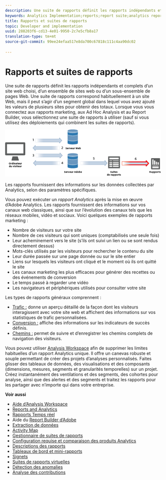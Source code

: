 ```yaml
---
description: Une suite de rapports définit les rapports indépendants et complets d’un site web choisi, d’un ensemble de sites web ou d’un sous-ensemble de pages Web. Une suite de rapports correspond habituellement à un site Web, mais il peut s’agir d’un segment global dans lequel vous avez ajouté les valeurs de plusieurs sites pour obtenir des totaux. Lorsque vous vous connectez aux rapports marketing, aux Ad Hoc Analysis et au Report Builder, vous sélectionnez une suite de rapports à utiliser (sauf si vous utilisez des déploiements qui combinent les suites de rapports).
keywords: Analytics Implementation;reports;report suite;analytics report;global segment;roll-ups;rollups;combine report suites;traffic;conversion;path
title: Rapports et suites de rapports
topic: Developer and implementation
uuid: 288203f6-cd13-4e01-9950-2c7e5cfb8a17
translation-type: tm+mt
source-git-commit: 99ee24efaa517e8da700c67818c111c4aa90dc02

---
```



# Rapports et suites de rapports

Une suite de rapports définit les rapports indépendants et complets d’un site web choisi, d’un ensemble de sites web ou d’un sous-ensemble de pages Web. Une suite de rapports correspond habituellement à un site Web, mais il peut s’agir d’un segment global dans lequel vous avez ajouté les valeurs de plusieurs sites pour obtenir des totaux. Lorsque vous vous connectez aux rapports marketing, aux Ad Hoc Analysis et au Report Builder, vous sélectionnez une suite de rapports à utiliser (sauf si vous utilisez des déploiements qui combinent les suites de rapports).

![](assets/how-data-is-collected-6.png)

Les rapports fournissent des informations sur les données collectées par Analytics, selon des paramètres spécifiques.

Vous pouvez exécuter un *rapport Analytics* après la mise en œuvre d’Adobe Analytics. Les rapports fournissent des informations sur vos canaux web classiques, ainsi que sur l’évolution des canaux tels que les réseaux mobiles, vidéo et sociaux. Voici quelques exemples de rapports marketing :

* Nombre de visiteurs sur votre site
* Nombre de ces visiteurs qui sont uniques (comptabilisés une seule fois)
* Leur acheminement vers le site (s’ils ont suivi un lien ou se sont rendus directement dessus)
* Mots-clés utilisés par les visiteurs pour rechercher le contenu du site
* Leur durée passée sur une page donnée ou sur le site entier
* Liens sur lesquels les visiteurs ont cliqué et le moment où ils ont quitté le site
* Les canaux marketing les plus efficaces pour générer des recettes ou des événements de conversion
* Le temps passé à regarder une vidéo
* Les navigateurs et périphériques utilisés pour consulter votre site

Les types de rapports généraux comprennent :

* [Trafic :](https://marketing.adobe.com/resources/help/en_US/reference/reports_traffic.html) donne un aperçu détaillé de la façon dont les visiteurs interagissent avec votre site web et affichent des informations sur vos statistiques de trafic personnalisées.
* [Conversion :](https://marketing.adobe.com/resources/help/en_US/reference/reports_conversion.html) affiche des informations sur les indicateurs de succès définis.
* [Chemins :](https://marketing.adobe.com/resources/help/en_US/reference/reports_paths.html) permet de suivre et d’enregistrer les chemins complets de navigation des visiteurs.

Vous pouvez utiliser [Analysis Workspace](https://marketing.adobe.com/resources/help/en_US/analytics/analysis-workspace/) afin de supprimer les limites habituelles d’un rapport Analytics unique. Il offre un canevas robuste et souple permettant de créer des projets d’analyses personnalisés. Faites glisser des tableaux de données, des visualisations et des composants (dimensions, mesures, segments et granularités temporelles) sur un projet. Créez instantanément des ventilations et des segments, des cohortes pour analyse, ainsi que des alertes et des segments et traitez les rapports pour les partager avec n’importe qui dans votre entreprise.

<p class="head"> <b>Voir aussi</b> </p>

* [Aide d’Analysis Workspace](/help/analyze/analysis-workspace/analysis-workspace-features.md)
* [Reports and Analytics](/help/analyze/reports-analytics/overview/report-overview.md)
* [Rapports Temps réel](https://marketing.adobe.com/resources/help/en_US/reference/realtime.html)
* Aide du [Report Builder d’Adobe](https://marketing.adobe.com/resources/help/en_US/arb/)
* [Extraction de données](https://marketing.adobe.com/resources/help/en_US/sc/user/data_extract.html)
* [Activity Map ](https://marketing.adobe.com/resources/help/en_US/analytics/activitymap/)
* [Gestionnaire de suites de rapports](https://marketing.adobe.com/resources/help/en_US/reference/report_suites_admin.html)
* [Configuration requise et comparaison des produits Analytics](https://marketing.adobe.com/resources/help/en_US/reference/analytics-product-comparison.html)
* [Descriptions des rapports](https://marketing.adobe.com/resources/help/en_US/reference/reports_descriptions.html)
* [Tableaux de bord et mini-rapports](https://marketing.adobe.com/resources/help/en_US/sc/user/dashboard.html)
* [Signets](/help/analyze/reports-analytics/bookmarks.md)
* [Suites de rapports virtuelles](/help/components/vrs/vrs-about.md)
* [Détection des anomalies](/help/analyze/analysis-workspace/virtual-analyst/c-anomaly-detection/anomaly-detection.md)
* [Analyse des contributions](/help/analyze/analysis-workspace/virtual-analyst/contribution-analysis/ca-tokens.md)

